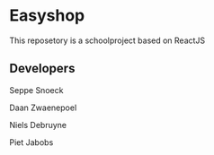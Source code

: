 # Easyshop

This reposetory is a schoolproject based on ReactJS


## Developers

Seppe Snoeck

Daan Zwaenepoel

Niels Debruyne

Piet Jabobs
